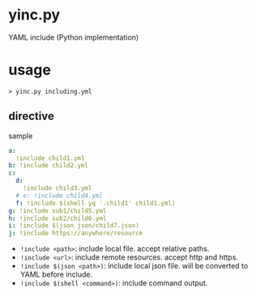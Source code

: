 # yinc.py

YAML include (Python implementation)

# usage

```shell
> yinc.py including.yml
```

## directive

sample

```yaml
a:
  !include child1.yml
b: !include child2.yml
c:
  d:
    !include child3.yml
  # e: !include child4.yml
  f: !include $(shell yq '.child1' child1.yml)
g: !include sub1/child5.yml
h: !include sub2/child6.yml
i: !include $(json json/child7.json)
j: !include https://anywhere/resource
```

- `!include <path>`: include local file. accept relative paths.
- `!include <url>`: include remote resources. accept http and https.
- `!include $(json <path>)`: include local json file. will be converted to YAML before include.
- `!include $(shell <command>)`: include command output.
